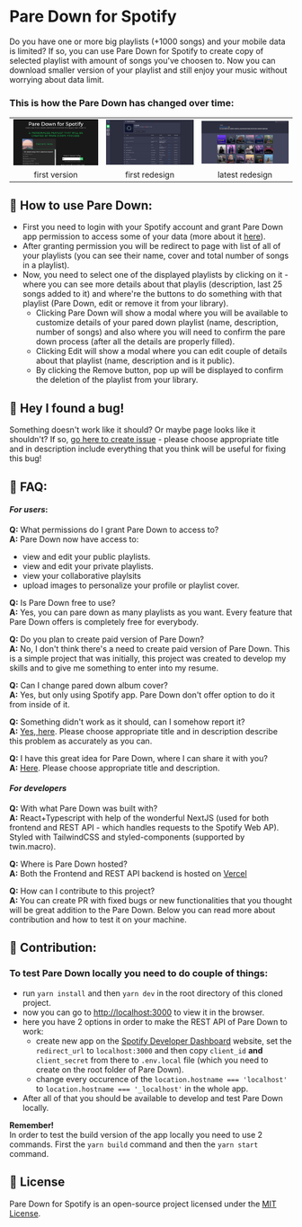 # Pare Down for Spotify

Do you have one or more big playlists (+1000 songs) and your mobile data is limited? If so, you can use Pare Down for Spotify to create copy of selected playlist with amount of songs you've choosen to. Now you can download smaller version of your playlist and still enjoy your music without worrying about data limit.

### **This is how the Pare Down has changed over time**:

<table align="center">
	<tr>
		<td><img src="./readme_img/_oldpare-down3.png" width="240" /></td>
		<td><img src="./readme_img/paredown_redesignV1-7.png" width="240" /></td>
    <td><img src="./readme_img/paredown_redesignV2.png" width="240" /></td>
	</tr>
	<tr align="center">
		<td>first version</td>
		<td>first redesign</td>
    <td>latest redesign</td>
	</tr>
</table>

## 📖 How to use Pare Down:

- First you need to login with your Spotify account and grant Pare Down app permission to access some of your data (more about it [here](#For-users)).
- After granting permission you will be redirect to page with list of all of your playlists (you can see their name, cover and total number of songs in a playlist).
- Now, you need to select one of the displayed playlists by clicking on it - where you can see more details about that playlis (description, last 25 songs added to it) and where're the buttons to do something with that playlist (Pare Down, edit or remove it from your library).
  - Clicking Pare Down will show a modal where you will be available to customize details of your pared down playlist (name, description, number of songs) and also where you will need to confirm the pare down process (after all the details are properly filled).
  - Clicking Edit will show a modal where you can edit couple of details about that playlist (name, description and is it public).
  - By clicking the Remove button, pop up will be displayed to confirm the deletion of the playlist from your library.

## 🐞 Hey I found a bug!

Something doesn't work like it should? Or maybe page looks like it shouldn't? If so, [go here to create issue](https://github.com/datguysheepy/pare-down/issues/new) - please choose appropriate title and in description include everything that you think will be useful for fixing this bug!

## 🙋 FAQ:

#### **_For users_**:

**Q:** What permissions do I grant Pare Down to access to?\
**A:** Pare Down now have access to:

- view and edit your public playlists.
- view and edit your private playlists.
- view your collaborative playlsits
- upload images to personalize your profile or playlist cover.

**Q:** Is Pare Down free to use?\
**A:** Yes, you can pare down as many playlists as you want. Every feature that Pare Down offers is completely free for everybody.

**Q:** Do you plan to create paid version of Pare Down?\
**A:** No, I don't think there's a need to create paid version of Pare Down. This is a simple project that was initially, this project was created to develop my skills and to give me something to enter into my resume.

**Q:** Can I change pared down album cover?\
**A:** Yes, but only using Spotify app. Pare Down don't offer option to do it from inside of it.

**Q:** Something didn't work as it should, can I somehow report it?\
**A:** [Yes, here](https://github.com/datguysheepy/pare-down/issues/new). Please choose appropriate title and in description describe this problem as accurately as you can.

**Q:** I have this great idea for Pare Down, where I can share it with you?\
**A:** [Here](https://github.com/datguysheepy/pare-down/issues/new). Please choose appropriate title and description.

#### **_For developers_**

**Q:** With what Pare Down was built with?\
**A:** React+Typescript with help of the wonderful NextJS (used for both frontend and REST API - which handles requests to the Spotify Web AP). Styled with TailwindCSS and styled-components (supported by twin.macro).

**Q:** Where is Pare Down hosted?\
**A:** Both the Frontend and REST API backend is hosted on [Vercel](https://vercel.com/)

**Q:** How can I contribute to this project?\
**A:** You can create PR with fixed bugs or new functionalities that you thought will be great addition to the Pare Down. Below you can read more about contribution and how to test it on your machine.

## 🤝 Contribution:

### To test Pare Down locally you need to do couple of things:

- run `yarn install` and then `yarn dev` in the root directory of this cloned project.
- now you can go to [http://localhost:3000](http://localhost:3000) to view it in the browser.
- here you have 2 options in order to make the REST API of Pare Down to work:
  - create new app on the [Spotify Developer Dashboard](https://developer.spotify.com/dashboard/) website, set the `redirect_url` to `localhost:3000` and then copy `client_id` **and** `client_secret` from there to `.env.local` file (which you need to create on the root folder of Pare Down).
  - change every occurence of the `location.hostname === 'localhost'` to `location.hostname === '_localhost'` in the whole app.
- After all of that you should be available to develop and test Pare Down locally.

**Remember!**\
In order to test the build version of the app locally you need to use 2 commands. First the `yarn build` command and then the `yarn start` command.

## 📝 License

Pare Down for Spotify is an open-source project licensed under the [MIT License](https://github.com/datguysheepy/pare-down/blob/master/LICENSE).
